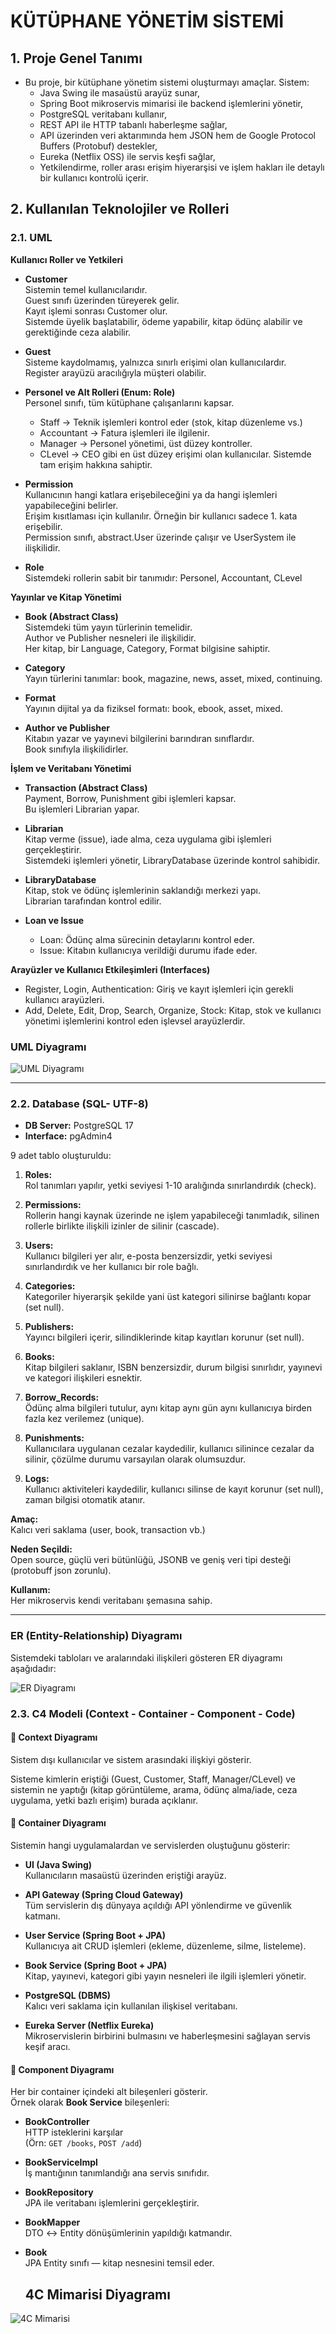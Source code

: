 # KÜTÜPHANE YÖNETİM SİSTEMİ

## 1. Proje Genel Tanımı

- Bu proje, bir kütüphane yönetim sistemi oluşturmayı amaçlar. Sistem:
  - Java Swing ile masaüstü arayüz sunar,
  - Spring Boot mikroservis mimarisi ile backend işlemlerini yönetir,
  - PostgreSQL veritabanı kullanır,
  - REST API ile HTTP tabanlı haberleşme sağlar,
  - API üzerinden veri aktarımında hem JSON hem de Google Protocol Buffers (Protobuf) destekler,
  - Eureka (Netflix OSS) ile servis keşfi sağlar,
  - Yetkilendirme, roller arası erişim hiyerarşisi ve işlem hakları ile detaylı bir kullanıcı kontrolü içerir.

## 2. Kullanılan Teknolojiler ve Rolleri

### 2.1. UML  
**Kullanıcı Roller ve Yetkileri**

- **Customer**  
  Sistemin temel kullanıcılarıdır.  
  Guest sınıfı üzerinden türeyerek gelir.  
  Kayıt işlemi sonrası Customer olur.  
  Sistemde üyelik başlatabilir, ödeme yapabilir, kitap ödünç alabilir ve gerektiğinde ceza alabilir.

- **Guest**  
  Sisteme kaydolmamış, yalnızca sınırlı erişimi olan kullanıcılardır.  
  Register arayüzü aracılığıyla müşteri olabilir.

- **Personel ve Alt Rolleri (Enum: Role)**  
  Personel sınıfı, tüm kütüphane çalışanlarını kapsar.  
  - Staff → Teknik işlemleri kontrol eder (stok, kitap düzenleme vs.)  
  - Accountant → Fatura işlemleri ile ilgilenir.  
  - Manager → Personel yönetimi, üst düzey kontroller.  
  - CLevel → CEO gibi en üst düzey erişimi olan kullanıcılar. Sistemde tam erişim hakkına sahiptir.

- **Permission**  
  Kullanıcının hangi katlara erişebileceğini ya da hangi işlemleri yapabileceğini belirler.  
  Erişim kısıtlaması için kullanılır. Örneğin bir kullanıcı sadece 1. kata erişebilir.  
  Permission sınıfı, abstract.User üzerinde çalışır ve UserSystem ile ilişkilidir.

- **Role**  
  Sistemdeki rollerin sabit bir tanımıdır: Personel, Accountant, CLevel

**Yayınlar ve Kitap Yönetimi**

- **Book (Abstract Class)**  
  Sistemdeki tüm yayın türlerinin temelidir.  
  Author ve Publisher nesneleri ile ilişkilidir.  
  Her kitap, bir Language, Category, Format bilgisine sahiptir.

- **Category**  
  Yayın türlerini tanımlar: book, magazine, news, asset, mixed, continuing.

- **Format**  
  Yayının dijital ya da fiziksel formatı: book, ebook, asset, mixed.

- **Author ve Publisher**  
  Kitabın yazar ve yayınevi bilgilerini barındıran sınıflardır.  
  Book sınıfıyla ilişkilidirler.

**İşlem ve Veritabanı Yönetimi**

- **Transaction (Abstract Class)**  
  Payment, Borrow, Punishment gibi işlemleri kapsar.  
  Bu işlemleri Librarian yapar.

- **Librarian**  
  Kitap verme (issue), iade alma, ceza uygulama gibi işlemleri gerçekleştirir.  
  Sistemdeki işlemleri yönetir, LibraryDatabase üzerinde kontrol sahibidir.

- **LibraryDatabase**  
  Kitap, stok ve ödünç işlemlerinin saklandığı merkezi yapı.  
  Librarian tarafından kontrol edilir.

- **Loan ve Issue**  
  - Loan: Ödünç alma sürecinin detaylarını kontrol eder.  
  - Issue: Kitabın kullanıcıya verildiği durumu ifade eder.

**Arayüzler ve Kullanıcı Etkileşimleri (Interfaces)**

- Register, Login, Authentication: Giriş ve kayıt işlemleri için gerekli kullanıcı arayüzleri.  
- Add, Delete, Edit, Drop, Search, Organize, Stock: Kitap, stok ve kullanıcı yönetimi işlemlerini kontrol eden işlevsel arayüzlerdir.

### UML Diyagramı

![UML Diyagramı](./assets/libuml.drawio.png)

---

### 2.2. Database (SQL- UTF-8)

- **DB Server:** PostgreSQL 17  
- **Interface:** pgAdmin4

9 adet tablo oluşturuldu:

1. **Roles:**  
   Rol tanımları yapılır, yetki seviyesi 1-10 aralığında sınırlandırdık (check).

2. **Permissions:**  
   Rollerin hangi kaynak üzerinde ne işlem yapabileceği tanımladık, silinen rollerle birlikte ilişkili izinler de silinir (cascade).

3. **Users:**  
   Kullanıcı bilgileri yer alır, e-posta benzersizdir, yetki seviyesi sınırlandırdık ve her kullanıcı bir role bağlı.

4. **Categories:**  
   Kategoriler hiyerarşik şekilde yani üst kategori silinirse bağlantı kopar (set null).

5. **Publishers:**  
   Yayıncı bilgileri içerir, silindiklerinde kitap kayıtları korunur (set null).

6. **Books:**  
   Kitap bilgileri saklanır, ISBN benzersizdir, durum bilgisi sınırlıdır, yayınevi ve kategori ilişkileri esnektir.

7. **Borrow_Records:**  
   Ödünç alma bilgileri tutulur, aynı kitap aynı gün aynı kullanıcıya birden fazla kez verilemez (unique).

8. **Punishments:**  
   Kullanıcılara uygulanan cezalar kaydedilir, kullanıcı silinince cezalar da silinir, çözülme durumu varsayılan olarak olumsuzdur.

9. **Logs:**  
   Kullanıcı aktiviteleri kaydedilir, kullanıcı silinse de kayıt korunur (set null), zaman bilgisi otomatik atanır.

**Amaç:**  
Kalıcı veri saklama (user, book, transaction vb.)

**Neden Seçildi:**  
Open source, güçlü veri bütünlüğü, JSONB ve geniş veri tipi desteği (protobuff json zorunlu).

**Kullanım:**  
Her mikroservis kendi veritabanı şemasına sahip.

---

### ER (Entity-Relationship) Diyagramı

Sistemdeki tabloları ve aralarındaki ilişkileri gösteren ER diyagramı aşağıdadır:

![ER Diyagramı](./assets/kuputhane_er_diagram.PNG)

### 2.3. C4 Modeli (Context - Container - Component - Code)

#### 📌 Context Diyagramı

Sistem dışı kullanıcılar ve sistem arasındaki ilişkiyi gösterir.

Sisteme kimlerin eriştiği (Guest, Customer, Staff, Manager/CLevel) ve sistemin ne yaptığı (kitap görüntüleme, arama, ödünç alma/iade, ceza uygulama, yetki bazlı erişim) burada açıklanır.

#### 🧱 Container Diyagramı

Sistemin hangi uygulamalardan ve servislerden oluştuğunu gösterir:

- **UI (Java Swing)**  
  Kullanıcıların masaüstü üzerinden eriştiği arayüz.

- **API Gateway (Spring Cloud Gateway)**  
  Tüm servislerin dış dünyaya açıldığı API yönlendirme ve güvenlik katmanı.

- **User Service (Spring Boot + JPA)**  
  Kullanıcıya ait CRUD işlemleri (ekleme, düzenleme, silme, listeleme).

- **Book Service (Spring Boot + JPA)**  
  Kitap, yayınevi, kategori gibi yayın nesneleri ile ilgili işlemleri yönetir.

- **PostgreSQL (DBMS)**  
  Kalıcı veri saklama için kullanılan ilişkisel veritabanı.

- **Eureka Server (Netflix Eureka)**  
  Mikroservislerin birbirini bulmasını ve haberleşmesini sağlayan servis keşif aracı.

#### 🧩 Component Diyagramı

Her bir container içindeki alt bileşenleri gösterir.  
Örnek olarak **Book Service** bileşenleri:

- **BookController**  
  HTTP isteklerini karşılar  
  (Örn: `GET /books`, `POST /add`)

- **BookServiceImpl**  
  İş mantığının tanımlandığı ana servis sınıfıdır.

- **BookRepository**  
  JPA ile veritabanı işlemlerini gerçekleştirir.

- **BookMapper**  
  DTO ↔ Entity dönüşümlerinin yapıldığı katmandır.

- **Book**  
  JPA Entity sınıfı — kitap nesnesini temsil eder.

  ## 4C Mimarisi Diyagramı

![4C Mimarisi](./assets/4C.diagram.png)
